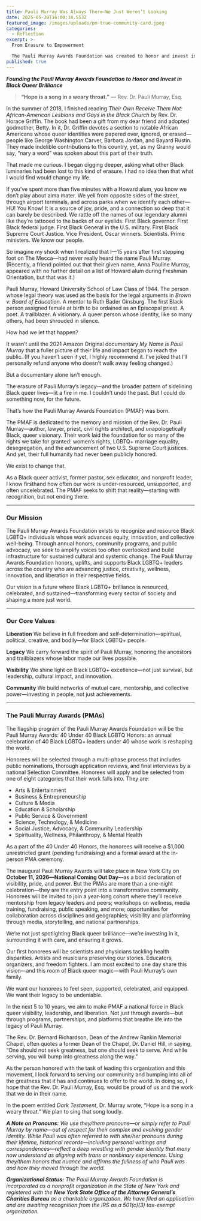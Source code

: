 ```yaml
---
title: Pauli Murray Was Always There—We Just Weren’t Looking
date: 2025-05-30T16:00:18.553Z
featured_image: /images/uploads/pm-true-community-card.jpeg
categories:
  - Reflection
excerpt: >-
  From Erasure to Empowerment

  The Pauli Murray Awards Foundation was created to honor and invest in Black LGBTQ+ brilliance. Inspired by Pauli Murray’s life and legacy—and fueled by the urgent need to end cycles of erasure—we’re building a national platform that celebrates, resources, and sustains our community’s visionaries. This is more than recognition. It’s transformation.
published: true
---
```

***Founding the Pauli Murray Awards Foundation to Honor and Invest in Black Queer Brilliance***

> **“Hope is a song in a weary throat.”** — Rev. Dr. Pauli Murray, Esq.

In the summer of 2018, I finished reading *Their Own Receive Them Not: African-American Lesbians and Gays in the Black Church* by Rev. Dr. Horace Griffin. The book had been a gift from my dear friend and adopted godmother, Betty. In it, Dr. Griffin devotes a section to notable African Americans whose queer identities were papered over, ignored, or erased—people like George Washington Carver, Barbara Jordan, and Bayard Rustin. They made indelible contributions to this country, yet, as my Granny would say, “nary a word” was spoken about this part of their truth.

That made me curious. I began digging deeper, asking what other Black luminaries had been lost to this kind of erasure. I had no idea then that what I would find would change my life.

If you’ve spent more than five minutes with a Howard alum, you know we don’t play about alma mater. We yell from opposite sides of the street, through airport terminals, and across parks when we identify each other—HU! You Know! It is a source of joy, pride, and a connection so deep that it can barely be described. We rattle off the names of our legendary alumni like they’re tattooed to the backs of our eyelids. First Black governor. First Black federal judge. First Black General in the U.S. military. First Black Supreme Court Justice. Vice President. Oscar winners. Scientists. Prime ministers. We know our people.

So imagine my shock when I realized that I—15 years after first stepping foot on The Mecca—had never really heard the name Pauli Murray. (Recently, a friend pointed out that their given name, Anna Pauline Murray, appeared with no further detail on a list of Howard alum during Freshman Orientation, but that was it.)

Pauli Murray, Howard University School of Law Class of 1944. The person whose legal theory was used as the basis for the legal arguments in *Brown v. Board of Education*. A mentor to Ruth Bader Ginsburg. The first Black person assigned female at birth to be ordained as an Episcopal priest. A poet. A trailblazer. A visionary. A queer person whose identity, like so many others, had been shrouded in silence.

How had we let that happen?

It wasn’t until the 2021 Amazon Original documentary *My Name is Pauli Murray* that a fuller picture of their life and impact began to reach the public. (If you haven’t seen it yet, I highly recommend it. I’ve joked that I’ll personally refund anyone who doesn’t walk away feeling changed.)

But a documentary alone isn’t enough.

The erasure of Pauli Murray’s legacy—and the broader pattern of sidelining Black queer lives—lit a fire in me. I couldn’t undo the past. But I could do something now, for the future.

That’s how the Pauli Murray Awards Foundation (PMAF) was born.

The PMAF is dedicated to the memory and mission of the Rev. Dr. Pauli Murray—author, lawyer, priest, civil rights architect, and unapologetically Black, queer visionary. Their work laid the foundation for so many of the rights we take for granted: women’s rights, LGBTQ+ marriage equality, desegregation, and the advancement of two U.S. Supreme Court justices. And yet, their full humanity had never been publicly honored.

We exist to change that.

As a Black queer activist, former pastor, sex educator, and nonprofit leader, I know firsthand how often our work is under-resourced, unsupported, and often uncelebrated. The PMAF seeks to shift that reality—starting with recognition, but not ending there.

- - -

### Our Mission

The Pauli Murray Awards Foundation exists to recognize and resource Black LGBTQ+ individuals whose work advances equity, innovation, and collective well-being. Through annual honors, community programs, and public advocacy, we seek to amplify voices too often overlooked and build infrastructure for sustained cultural and systemic change. The Pauli Murray Awards Foundation honors, uplifts, and supports Black LGBTQ+ leaders across the country who are advancing justice, creativity, wellness, innovation, and liberation in their respective fields.

Our vision is a future where Black LGBTQ+ brilliance is resourced, celebrated, and sustained—transforming every sector of society and shaping a more just world.

- - -

### Our Core Values

**Liberation** We believe in full freedom and self-determination—spiritual, political, creative, and bodily—for Black LGBTQ+ people.

**Legacy** We carry forward the spirit of Pauli Murray, honoring the ancestors and trailblazers whose labor made our lives possible.

**Visibility** We shine light on Black LGBTQ+ excellence—not just survival, but leadership, cultural impact, and innovation.

**Community** We build networks of mutual care, mentorship, and collective power—investing in people, not just achievements.

- - -

### The Pauli Murray Awards (PMAs)

The flagship program of the Pauli Murray Awards Foundation will be the Pauli Murray Awards: 40 Under 40 Black LGBTQ Honors: an annual celebration of 40 Black LGBTQ+ leaders under 40 whose work is reshaping the world.

Honorees will be selected through a multi-phase process that includes public nominations, thorough application reviews, and final interviews by a national Selection Committee. Honorees will apply and be selected from one of eight categories that their work falls into. They are:

* Arts & Entertainment
* Business & Entrepreneurship
* Culture & Media
* Education & Scholarship
* Public Service & Government
* Science, Technology, & Medicine
* Social Justice, Advocacy, & Community Leadership
* Spirituality, Wellness, Philanthropy, & Mental Health

As a part of the 40 Under 40 Honors, the honorees will receive a $1,000 unrestricted grant (pending fundraising) and a formal award at the in-person PMA ceremony.

The inaugural Pauli Murray Awards will take place in New York City on **October 11, 2026—National Coming Out Day**—as a bold declaration of visibility, pride, and power. But the PMAs are more than a one-night celebration—they are the entry point into a transformative community. Honorees will be invited to join a year-long cohort where they’ll receive mentorship from legacy leaders and peers; workshops on wellness, media training, fundraising, public speaking, and more; opportunities for collaboration across disciplines and geographies; visibility and platforming through media, storytelling, and national partnerships.

We’re not just spotlighting Black queer brilliance—we’re investing in it, surrounding it with care, and ensuring it grows.

Our first honorees will be scientists and physicians tackling health disparities. Artists and musicians preserving our stories. Educators, organizers, and freedom fighters. I am most excited to one day share this vision—and this room of Black queer magic—with Pauli Murray’s own family.

We want our honorees to feel seen, supported, celebrated, and equipped. We want their legacy to be undeniable.

In the next 5 to 10 years, we aim to make PMAF a national force in Black queer visibility, leadership, and liberation. Not just through awards—but through programs, partnerships, and platforms that breathe life into the legacy of Pauli Murray.

The Rev. Dr. Bernard Richardson, Dean of the Andrew Rankin Memorial Chapel, often quotes a former Dean of the Chapel, Dr. Daniel Hill, in saying, “One should not seek greatness, but one should seek to serve. And while serving, you will bump into greatness along the way.”

As the person honored with the task of leading this organization and this movement, I look forward to serving our community and bumping into all of the greatness that it has and continues to offer to the world. In doing so, I hope that the Rev. Dr. Pauli Murray, Esq. would be proud of us and the work that we do in their name.

In the poem entitled *Dark Testament*, Dr. Murray wrote, “Hope is a song in a weary throat.” We plan to sing that song loudly.

***A Note on Pronouns:** We use they/them pronouns—or simply refer to Pauli Murray by name—out of respect for their complex and evolving gender identity. While Pauli was often referred to with she/her pronouns during their lifetime, historical records—including personal writings and correspondences—reflect a deep wrestling with gender identity that many now understand as aligning with trans or nonbinary experiences. Using they/them honors that nuance and affirms the fullness of who Pauli was and how they moved through the world.*

***Organizational Status:** The Pauli Murray Awards Foundation is incorporated as a nonprofit organization in the State of New York and registered with the **New York State Office of the Attorney General’s Charities Bureau** as a charitable organization. We have filed an application and are awaiting recognition from the IRS as a 501(c)(3) tax-exempt organization.*